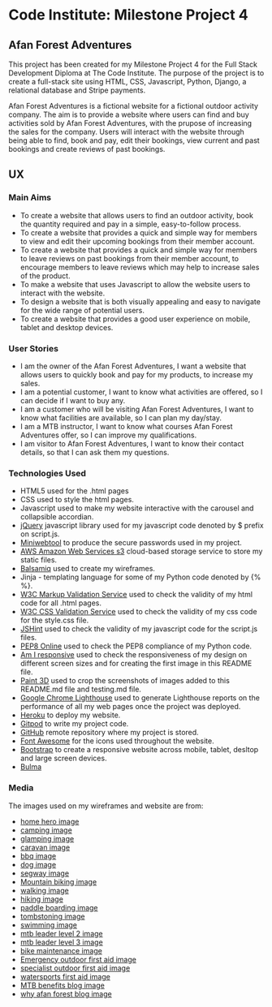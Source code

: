 # Code Institute: Milestone Project 4 #

## Afan Forest Adventures ##
This project has been created for my Milestone Project 4 for the Full Stack Development Diploma at The Code Institute. The purpose of the project is to create a full-stack site using HTML, CSS, Javascript, Python, Django, a relational database and Stripe payments.

Afan Forest Adventures is a fictional website for a fictional outdoor activity company. The aim is to provide a website where users can find and buy activities sold by Afan Forest Adventures, with the prupose of increasing the sales for the company. Users will interact with the website through being able to find, book and pay, edit their bookings, view current and past bookings and create reviews of past bookings.

## UX ## 

### Main Aims ### 
* To create a website that allows users to find an outdoor activity, book the quantity required and pay in a simple, easy-to-follow process.
* To create a website that provides a quick and simple way for members to view and edit their upcoming bookings from their member account.
* To create a website that provides a quick and simple way for members to leave reviews on past bookings from their member account, to encourage members to leave reviews which may help to increase sales of the product.
* To make a website that uses Javascript to allow the website users to interact with the website.
* To design a website that is both visually appealing and easy to navigate for the wide range of potential users.
* To create a website that provides a good user experience on mobile, tablet and desktop devices.

### User Stories ###
* I am the owner of the Afan Forest Adventures, I want a website that allows users to quickly book and pay for my products, to increase my sales.
* I am a potential customer, I want to know what activities are offered, so I can decide if I want to buy any.
* I am a customer who will be visiting Afan Forest Adventures, I want to know what facilities are available, so I can plan my day/stay.
* I am a MTB instructor, I want to know what courses Afan Forest Adventures offer, so I can improve my qualifications.
* I am visitor to Afan Forest Adventures, I want to know their contact details, so that I can ask them my questions.


### Technologies Used ###
* HTML5 used for the .html pages
* CSS used to style the html pages.
* Javascript used to make my website interactive with the carousel and collapsible accordian.
* [jQuery](https://api.jquery.com/) javascript library used for my javascript code denoted by $ prefix on script.js.
* [Miniwebtool](https://miniwebtool.com/django-secret-key-generator/) to produce the secure passwords used in my project.
* [AWS Amazon Web Services s3](https://aws.amazon.com/) cloud-based storage service to store my static files.
* [Balsamiq](https://balsamiq.com/) used to create my wireframes.
* Jinja - templating language for some of my Python code denoted by {% %}.
* [W3C Markup Validation Service](https://validator.w3.org/#validate_by_input) used to check the validity of my html code for all .html pages.
* [W3C CSS Validation Service](http://jigsaw.w3.org/css-validator/#validate_by_input) used to check the validity of my css code for the style.css file.
* [JSHint](https://jshint.com/) used to check the validity of my javascript code for the script.js files.
* [PEP8 Online](http://pep8online.com/) used to check the PEP8 compliance of my Python code.
* [Am I responsive](http://ami.responsivedesign.is/#) used to check the responsiveness of my design on different screen sizes and for creating the first image in this README file.
* [Paint 3D](https://microsoft-paint-3d.en.softonic.com/) used to crop the screenshots of images added to this README.md file and testing.md file.
* [Google Chrome Lighthouse](https://chrome.google.com/webstore/detail/lighthouse/blipmdconlkpinefehnmjammfjpmpbjk?hl=en) used to generate Lighthouse reports on the performance of all my web pages once the project was deployed.
* [Heroku](https://www.heroku.com/what) to deploy my website.
* [Gitpod](https://www.gitpod.io/) to write my project code.
* [GitHub](https://github.com/) remote repository where my project is stored.
* [Font Awesome](https://fontawesome.com/) for the icons used throughout the website.
* [Bootstrap](https://getbootstrap.com/) to create a responsive website across mobile, tablet, desltop and large screen devices.
* [Bulma]()


### Media ###
The images used on my wireframes and website are from:
* [home hero image](https://images.pexels.com/photos/397096/pexels-photo-397096.jpeg?auto=compress&cs=tinysrgb&h=750&w=1260)
* [camping image](https://images.pexels.com/photos/6324131/pexels-photo-6324131.jpeg?auto=compress&cs=tinysrgb&h=750&w=1260)
* [glamping image](https://images.pexels.com/photos/5359324/pexels-photo-5359324.jpeg?auto=compress&cs=tinysrgb&dpr=2&h=750&w=1260)
* [caravan image](https://images.unsplash.com/photo-1626680114529-3f6ffa002b80?ixid=MnwxMjA3fDB8MHxwaG90by1wYWdlfHx8fGVufDB8fHx8&ixlib=rb-1.2.1&auto=format&fit=crop&w=632&q=80)
* [bbq image](https://images.pexels.com/photos/8522790/pexels-photo-8522790.jpeg?auto=compress&cs=tinysrgb&dpr=2&h=750&w=1260)
* [dog image](https://images.pexels.com/photos/3680896/pexels-photo-3680896.jpeg?auto=compress&cs=tinysrgb&dpr=2&h=750&w=1260)
* [segway image](https://images.unsplash.com/photo-1492558647888-45b0d471e2c3?ixid=MnwxMjA3fDB8MHxwaG90by1wYWdlfHx8fGVufDB8fHx8&ixlib=rb-1.2.1&auto=format&fit=crop&w=1120&q=80)
* [Mountain biking image](https://images.unsplash.com/photo-1594942940158-af338884ac6f?ixid=MnwxMjA3fDB8MHxwaG90by1wYWdlfHx8fGVufDB8fHx8&ixlib=rb-1.2.1&auto=format&fit=crop&w=687&q=80)
* [walking image](https://images.unsplash.com/photo-1597120590849-a1d5a743d155?ixlib=rb-1.2.1&ixid=MnwxMjA3fDB8MHxwaG90by1wYWdlfHx8fGVufDB8fHx8&auto=format&fit=crop&w=687&q=80)
* [hiking image](https://images.unsplash.com/photo-1606262482703-496941e54337?ixlib=rb-1.2.1&ixid=MnwxMjA3fDB8MHxwaG90by1wYWdlfHx8fGVufDB8fHx8&auto=format&fit=crop&w=685&q=80)
* [paddle boarding image](https://images.unsplash.com/photo-1472745942893-4b9f730c7668?ixid=MnwxMjA3fDB8MHxwaG90by1wYWdlfHx8fGVufDB8fHx8&ixlib=rb-1.2.1&auto=format&fit=crop&w=1169&q=80)
* [tombstoning image](https://images.unsplash.com/photo-1606330287762-9851d5dc6f16?ixid=MnwxMjA3fDB8MHxwaG90by1wYWdlfHx8fGVufDB8fHx8&ixlib=rb-1.2.1&auto=format&fit=crop&w=1032&q=80)
* [swimming image](https://images.unsplash.com/photo-1578253734010-32bb761af7e3?ixid=MnwxMjA3fDB8MHxwaG90by1wYWdlfHx8fGVufDB8fHx8&ixlib=rb-1.2.1&auto=format&fit=crop&w=1176&q=80)
* [mtb leader level 2 image](https://images.unsplash.com/photo-1621427259734-2c1167c9860d?ixid=MnwxMjA3fDB8MHxwaG90by1wYWdlfHx8fGVufDB8fHx8&ixlib=rb-1.2.1&auto=format&fit=crop&w=687&q=80)
* [mtb leader level 3 image](https://images.pexels.com/photos/163491/bike-mountain-mountain-biking-trail-163491.jpeg?auto=compress&cs=tinysrgb&dpr=2&h=750&w=1260)
* [bike maintenance image](https://images.pexels.com/photos/1154089/pexels-photo-1154089.jpeg?auto=compress&cs=tinysrgb&dpr=3&h=750&w=1260)
* [Emergency outdoor first aid image](https://images.pexels.com/photos/5125748/pexels-photo-5125748.jpeg?auto=compress&cs=tinysrgb&dpr=2&h=750&w=1260)
* [specialist outdoor first aid image](https://images.pexels.com/photos/5125690/pexels-photo-5125690.jpeg?auto=compress&cs=tinysrgb&dpr=2&h=750&w=1260)
* [watersports first aid image](https://images.unsplash.com/photo-1582645502666-6727e63a027b?ixid=MnwxMjA3fDB8MHxwaG90by1wYWdlfHx8fGVufDB8fHx8&ixlib=rb-1.2.1&auto=format&fit=crop&w=1119&q=80)
* [MTB benefits blog image](https://images.pexels.com/photos/2270328/pexels-photo-2270328.jpeg?auto=compress&cs=tinysrgb&dpr=2&h=750&w=1260)
* [why afan forest blog image](https://images.pexels.com/photos/1112186/pexels-photo-1112186.jpeg?auto=compress&cs=tinysrgb&dpr=2&h=750&w=1260)
